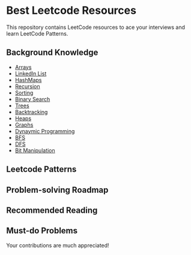 # Best Leetcode Resources

This repository contains LeetCode resources to ace your interviews and learn LeetCode Patterns.

## Background Knowledge 

- [Arrays]()
- [LinkedIn List]()
- [HashMaps]()
- [Recursion]()
- [Sorting]()
- [Binary Search]()
- [Trees]()
- [Backtracking]()
- [Heaps]()
- [Graphs]()
- [Dynaymic Programming]()
- [BFS]()
- [DFS]()
- [Bit Manipulation]()

## Leetcode Patterns

## Problem-solving Roadmap 

## Recommended Reading

## Must-do Problems


Your contributions are much appreciated!
